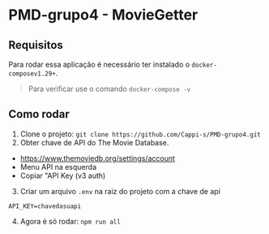 # PMD-grupo4 - MovieGetter

## Requisitos
Para rodar essa aplicação é necessário ter instalado o `docker-composev1.29+`. 
> Para verificar use o comando `docker-compose -v` 

## Como rodar 
1. Clone o projeto: `git clone https://github.com/Cappi-s/PMD-grupo4.git`
2. Obter chave de API do The Movie Database. 
  - https://www.themoviedb.org/settings/account
  - Menu API na esquerda 
  - Copiar "API Key (v3 auth)  
3. Criar um arquivo `.env` na raiz do projeto com a chave de api
```
API_KEY=chavedasuapi
```
4. Agora é só rodar: `npm run all` 

